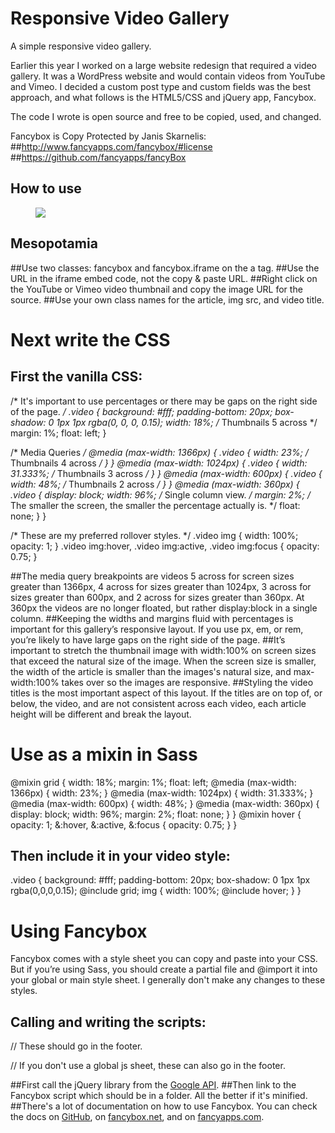 Responsive Video Gallery
========================

A simple responsive video gallery.

Earlier this year I worked on a large website redesign that required a video gallery. It was a WordPress website and would contain videos from YouTube and Vimeo. I decided a custom post type and custom fields was the best approach, and what follows is the HTML5/CSS and jQuery app, Fancybox.

The code I wrote is open source and free to be copied, used, and changed.

Fancybox is Copy Protected by Janis Skarnelis: 
##http://www.fancyapps.com/fancybox/#license
##https://github.com/fancyapps/fancyBox

How to use
----------

<article>
  <figure>
    <a class="fancybox fancybox.iframe" href="http://www.youtube.com/embed/paG__3FBLzI">
    <img class="videoThumb" src="http://i1.ytimg.com/vi/paG__3FBLzI/mqdefault.jpg"></a>
  </figure>
  <h2 class="videoTitle">Mesopotamia</h2>
</article>

##Use two classes: fancybox and fancybox.iframe on the a tag.
##Use the URL in the iframe embed code, not the copy & paste URL.
##Right click on the YouTube or Vimeo video thumbnail and copy the image URL for the source.
##Use your own class names for the article, img src, and video title.

Next write the CSS
==================

First the vanilla CSS:
----------------------

  /* It's important to use percentages or there may be gaps on the right side of the page. */
  .video {
    background: #fff;
    padding-bottom: 20px;
    box-shadow: 0 1px 1px rgba(0, 0, 0, 0.15);
    width: 18%; /* Thumbnails 5 across */
    margin: 1%;
    float: left;
  }

  /* Media Queries */
  @media (max-width: 1366px) {
    .video {
      width: 23%; /* Thumbnails 4 across */
    }
  }
  @media (max-width: 1024px) {
    .video {
      width: 31.333%; /* Thumbnails 3 across */
    }
  }
  @media (max-width: 600px) {
    .video {
      width: 48%; /* Thumbnails 2 across */
    }
  }
  @media (max-width: 360px) {
    .video {
      display: block;
      width: 96%; /* Single column view. */
      margin: 2%; /* The smaller the screen, the smaller the percentage actually is. */
      float: none;
    }
  }

  /* These are my preferred rollover styles. */
  .video img {
    width: 100%;
    opacity: 1;
  }
  .video img:hover, .video img:active, .video img:focus {
    opacity: 0.75;
  }

##The media query breakpoints are videos 5 across for screen sizes greater than 1366px, 4 across for sizes greater than 1024px, 3 across for sizes greater than 600px, and 2 across for sizes greater than 360px. At 360px the videos are no longer floated, but rather display:block in a single column.
##Keeping the widths and margins fluid with percentages is important for this gallery’s responsive layout. If you use px, em, or rem, you’re likely to have large gaps on the right side of the page.
##It’s important to stretch the thumbnail image with width:100% on screen sizes that exceed the natural size of the image. When the screen size is smaller, the width of the article is smaller than the images's natural size, and max-width:100% takes over so the images are responsive.
##Styling the video titles is the most important aspect of this layout. If the titles are on top of, or below, the video, and are not consistent across each video, each article height will be different and break the layout.

Use as a mixin in Sass
======================

  @mixin grid {
    width: 18%;
    margin: 1%;
    float: left;
    @media (max-width: 1366px) {
      width: 23%;
    }
    @media (max-width: 1024px) {
      width: 31.333%;
    }
    @media (max-width: 600px) {
      width: 48%;
    }
    @media (max-width: 360px) {
      display: block;
      width: 96%;
      margin: 2%;
      float: none;
    }
  }
  @mixin hover {
    opacity: 1;
    &:hover, &:active, &:focus {
      opacity: 0.75;
    }
  }

Then include it in your video style:
------------------------------------

  .video {
    background: #fff;
    padding-bottom: 20px;
    box-shadow: 0 1px 1px rgba(0,0,0,0.15);
    @include grid;
    img {
      width: 100%;
      @include hover;
    }
  }

Using Fancybox
==============

Fancybox comes with a style sheet you can copy and paste into your CSS. But if you’re using Sass, you should create a partial file and @import it into your global or main style sheet. I generally don't make any changes to these styles.

Calling and writing the scripts:
--------------------------------

  // These should go in the footer.
  <script src="//ajax.googleapis.com/ajax/libs/jquery/1.10.0/jquery.min.js"></script>
  <script src="js/jquery.fancybox.min.js"></script>

  // If you don't use a global js sheet, these can also go in the footer.
  <script>
    $(document).ready(function() {
      $('.fancybox').fancybox({
        padding   : 0,
        maxWidth  : '100%',
        maxHeight : '100%',
        width   : 560,
        height    : 315,
        autoSize  : true,
        closeClick  : true,
        openEffect  : 'elastic',
        closeEffect : 'elastic'
      });
    });
  </script>

##First call the jQuery library from the <a href="https://developers.google.com/speed/libraries/devguide#jquery" target="_blank">Google API</a>.
##Then link to the Fancybox script which should be in a folder. All the better if it's minified.
##There's a lot of documentation on how to use Fancybox. You can check the docs on <a href="https://github.com/fancyapps/fancyBox" target="_blank">GitHub</a>, on <a href="http://fancybox.net/" target="_blank">fancybox.net</a>, and on <a href="http://fancyapps.com/fancybox/" target="_blank">fancyapps.com</a>.
